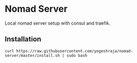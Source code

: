 # Nomad Server
Local nomad server setup with consul and traefik.
## Installation
`curl https://raw.githubusercontent.com/yogeshraja/nomad-server/master/install.sh | sudo bash`
